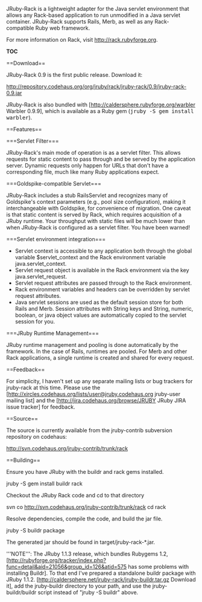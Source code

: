 JRuby-Rack is a lightweight adapter for the Java servlet environment that allows any Rack-based application to run unmodified in a Java servlet container. JRuby-Rack supports Rails, Merb, as well as any Rack-compatible Ruby web framework.

For more information on Rack, visit http://rack.rubyforge.org.

__TOC__

==Download==

JRuby-Rack 0.9 is the first public release. Download it:

http://repository.codehaus.org/org/jruby/rack/jruby-rack/0.9/jruby-rack-0.9.jar

JRuby-Rack is also bundled with [http://caldersphere.rubyforge.org/warbler Warbler 0.9.9], which is available as a Ruby gem (<tt>jruby -S gem install warbler</tt>).

==Features==

===Servlet Filter===

JRuby-Rack's main mode of operation is as a servlet filter. This allows requests for static content to pass through and be served by the
application server. Dynamic requests only happen for URLs that don't have a corresponding file, much like many Ruby applications expect.

===Goldspike-compatible Servlet===

JRuby-Rack includes a stub RailsServlet and recognizes many of Goldspike's context parameters (e.g., pool size configuration), making it
interchangeable with Goldspike, for convenience of migration. One caveat is that static content is served by Rack, which requires acquisition of
a JRuby runtime. Your throughput with static files will be much lower than when JRuby-Rack is configured as a servlet filter. You have been
warned!

===Servlet environment integration===

* Servlet context is accessible to any application both through the global variable $servlet_context and the Rack environment variable java.servlet_context.
* Servlet request object is available in the Rack environment via the key java.servlet_request.
* Servlet request attributes are passed through to the Rack environment.
* Rack environment variables and headers can be overridden by servlet request attributes.
* Java servlet sessions are used as the default session store for both Rails and Merb. Session attributes with String keys and String, numeric, boolean, or java object values are automatically copied to the servlet session for you.

===JRuby Runtime Management===

JRuby runtime management and pooling is done automatically by the framework. In the case of Rails, runtimes are pooled. For Merb and other Rack
applications, a single runtime is created and shared for every request.

==Feedback==

For simplicity, I haven't set up any separate mailing lists or bug trackers for jruby-rack at this time. Please use the [http://xircles.codehaus.org/lists/user@jruby.codehaus.org jruby-user mailing list] and the [http://jira.codehaus.org/browse/JRUBY JRuby JIRA issue tracker] for feedback.

==Source==

The source is currently available from the jruby-contrib subversion repository on codehaus:

http://svn.codehaus.org/jruby-contrib/trunk/rack

==Building==

Ensure you have JRuby with the buildr and rack gems installed.

  jruby -S gem install buildr rack

Checkout the JRuby Rack code and cd to that directory

  svn co http://svn.codehaus.org/jruby-contrib/trunk/rack
  cd rack

Resolve dependencies, compile the code, and build the jar file.

  jruby -S buildr package

The generated jar should be found in target/jruby-rack-*.jar.

'''NOTE''': The JRuby 1.1.3 release, which bundles Rubygems 1.2, [http://rubyforge.org/tracker/index.php?func=detail&aid=21056&group_id=126&atid=575 has some problems with installing Buildr]. To that end I've prepared a standalone buildr package with JRuby 1.1.2. [http://caldersphere.net/jruby-rack/jruby-buildr.tar.gz Download it], add the jruby-buildr directory to your path, and use the jruby-buildr/buildr script instead of "jruby -S buildr" above.
